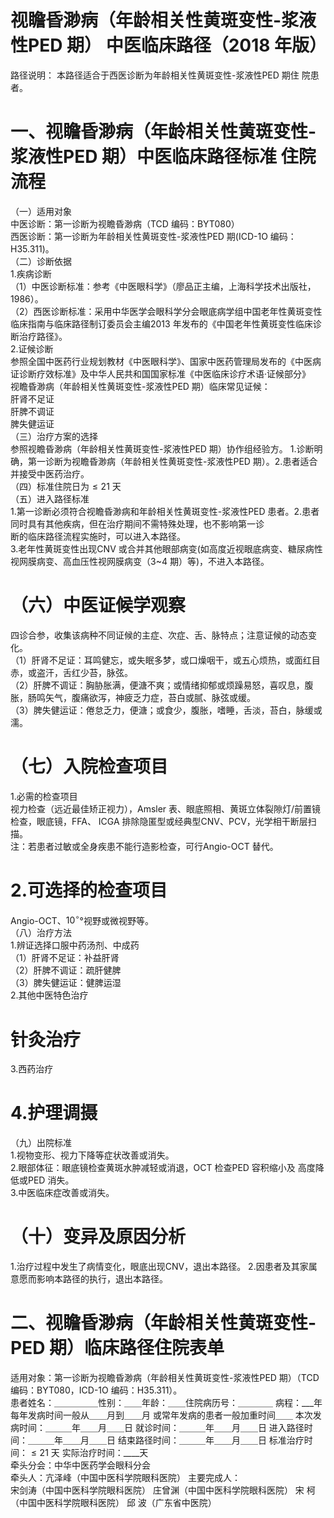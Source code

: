 # 视瞻昏渺病（年龄相关性黄斑变性-浆液性PED 期） 中医临床路径（2018 年版）  
路径说明： 本路径适合于西医诊断为年龄相关性黄斑变性-浆液性PED 期住 院患者。  
# 一、视瞻昏渺病（年龄相关性黄斑变性-浆液性PED 期）中医临床路径标准 住院流程  
（一）适用对象  
中医诊断：第一诊断为视瞻昏渺病（TCD 编码：BYT080）  
西医诊断：第一诊断为年龄相关性黄斑变性-浆液性PED 期(ICD-1O 编码：H35.311)。  
（二）诊断依据  
1.疾病诊断  
（1）中医诊断标准：参考《中医眼科学》（廖品正主编，上海科学技术出版社，1986）。  
（2）西医诊断标准：采用中华医学会眼科学分会眼底病学组中国老年性黄斑变性临床指南与临床路径制订委员会主编2013 年发布的《中国老年性黄斑变性临床诊断治疗路径》。  
2.证候诊断  
参照全国中医药行业规划教材《中医眼科学》、国家中医药管理局发布的《中医病证诊断疗效标准》及中华人民共和国国家标准《中医临床诊疗术语·证候部分》  
视瞻昏渺病（年龄相关性黄斑变性-浆液性PED 期）临床常见证候：  
肝肾不足证  
肝脾不调证  
脾失健运证  
（三）治疗方案的选择  
参照视瞻昏渺病（年龄相关性黄斑变性-浆液性PED 期）协作组经验方。 1.诊断明确，第一诊断为视瞻昏渺病（年龄相关性黄斑变性-浆液性PED 期）。2.患者适合并接受中医药治疗。  
（四）标准住院日为${\leqslant}21$ 天  
（五）进入路径标准  
1.第一诊断必须符合视瞻昏渺病和年龄相关性黄斑变性-浆液性PED 患者。2.患者同时具有其他疾病，但在治疗期间不需特殊处理，也不影响第一诊  
断的临床路径流程实施时，可以进入本路径。  
3.老年性黄斑变性出现CNV 或合并其他眼部病变(如高度近视眼底病变、糖尿病性视网膜病变、高血压性视网膜病变（3\~4 期）等)，不进入本路径。  
# （六）中医证候学观察  
四诊合参，收集该病种不同证候的主症、次症、舌、脉特点；注意证候的动态变化。  
（1）肝肾不足证：耳鸣健忘，或失眠多梦，或口燥咽干，或五心烦热，或面红目赤，或盗汗，舌红少苔，脉弦。  
（2）肝脾不调证：胸胁胀满，便溏不爽；或情绪抑郁或烦躁易怒，喜叹息，腹胀，肠鸣矢气，腹痛欲泻，神疲乏力症，苔白或腻、脉弦或缓。  
（3）脾失健运证：倦怠乏力，便溏；或食少，腹胀，嗜睡，舌淡，苔白，脉缓或濡。  
# （七）入院检查项目  
1.必需的检查项目  
视力检查（远近最佳矫正视力），Amsler 表、眼底照相、黄斑立体裂隙灯/前置镜检查，眼底镜，FFA、 ICGA 排除隐匿型或经典型CNV、PCV，光学相干断层扫描。  
注：若患者过敏或全身疾患不能行造影检查，可行Angio-OCT 替代。  
# 2.可选择的检查项目  
Angio-OCT、$10^{\circ}$°视野或微视野等。  
（八）治疗方法  
1.辨证选择口服中药汤剂、中成药  
（1）肝肾不足证：补益肝肾  
（2）肝脾不调证：疏肝健脾  
（3）脾失健运证：健脾运湿  
2.其他中医特色治疗  
# 针灸治疗  
3.西药治疗  
# 4.护理调摄  
（九）出院标准  
1.视物变形、视力下降等症状改善或消失。  
2.眼部体征：眼底镜检查黄斑水肿减轻或消退，OCT 检查PED 容积缩小及 高度降低或PED 消失。  
3.中医临床症改善或消失。  
# （十）变异及原因分析  
1.治疗过程中发生了病情变化，眼底出现CNV，退出本路径。 
2.因患者及其家属意愿而影响本路径的执行，退出本路径。  
# 二、视瞻昏渺病（年龄相关性黄斑变性-PED 期）临床路径住院表单  
适用对象：第一诊断为视瞻昏渺病（年龄相关性黄斑变性-浆液性PED 期）（TCD 编码：BYT080，ICD-1O 编码：H35.311）。  
患者姓名：＿＿＿＿＿性别：＿＿年龄：＿＿住院病历号：＿＿＿＿ 病程：___年   每年发病时间一般从＿＿月到＿＿月    或常年发病的患者一般加重时间＿＿ 本次发病时间：＿＿＿年＿＿月＿＿日     就诊时间：＿＿＿年＿＿月＿＿日 进入路径时间：＿＿＿年＿＿月＿＿日     结束路径时间：＿＿＿年＿＿月＿＿日 标准治疗时间：${\leqslant}21$ 天                  实际治疗时间：____天  
牵头分会：中华中医药学会眼科分会  
牵头人：亢泽峰（中国中医科学院眼科医院） 主要完成人：  
宋剑涛（中国中医科学院眼科医院） 庄曾渊（中国中医科学院眼科医院） 宋  柯（中国中医科学院眼科医院）         邱  波（广东省中医院）  